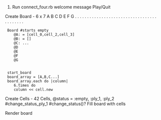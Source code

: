 1. Run connect_four.rb
welcome message
Play/Quit

Create Board 
     - 6 x 7
     A B C D E F G
     . . . . . . .
     . . . . . . .
     . . . . . . .
     . . . . . . .
     . . . . . . .
     . . . . . . .

     Board #starts empty 
        @A: = [cell_0,cell_2,cell_3]
        @B: = []
        @C: ...
        @D
        @E
        @F
        @G
    

     start_board
     board_array = [A,B,C...]
     board_array.each do |column|  
        6.times do
        column << cell.new
      

Create Cells
    - 42 Cells, @status = :empty, :ply_1, :ply_2
    #change_status_ply_1
    #change_status()?
 Fill board with cells
 
Render board